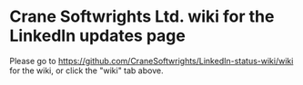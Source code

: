 # Crane Softwrights Ltd. wiki for the LinkedIn updates page

Please go to ﻿https://github.com/CraneSoftwrights/LinkedIn-status-wiki/wiki for the wiki, or click the "wiki" tab above.

